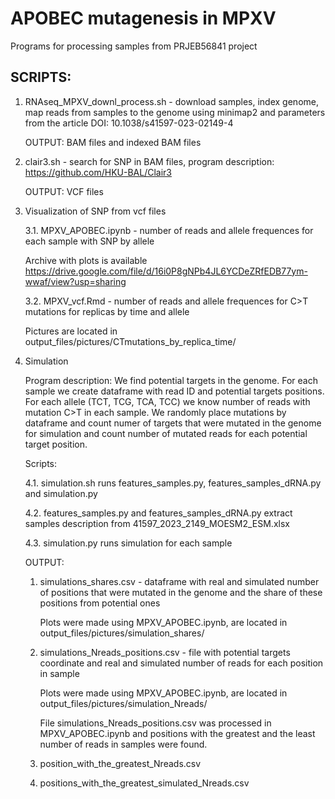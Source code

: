 # APOBEC mutagenesis in MPXV

Programs for processing samples from PRJEB56841 project

## SCRIPTS:

1. RNAseq_MPXV_downl_process.sh - download samples, index genome, map reads from samples to the genome using minimap2 and parameters from the article DOI: 10.1038/s41597-023-02149-4
    
    OUTPUT: BAM files and indexed BAM files 
    
2. clair3.sh - search for SNP in BAM files, program description: https://github.com/HKU-BAL/Clair3

    OUTPUT: VCF files

3. Visualization of SNP from vcf files
    
    3.1. MPXV_APOBEC.ipynb - number of reads and allele frequences for each sample with SNP by allele
        
	Archive with plots is available https://drive.google.com/file/d/16i0P8gNPb4JL6YCDeZRfEDB77ym-wwaf/view?usp=sharing
    
    3.2. MPXV_vcf.Rmd - number of reads and allele frequences for C>T mutations for replicas by time and allele
        
	Pictures are located in output_files/pictures/CTmutations_by_replica_time/

4. Simulation 

	Program description: We find potential targets in the genome. For each sample we create dataframe with read ID and potential targets positions. For each allele (TCT, TCG, TCA, TCC) we know number of reads with mutation C>T in each sample. We randomly place mutations by dataframe and count numer of targets that were mutated in the genome for simulation and count number of mutated reads for each potential target position.

	Scripts:
    
	4.1. simulation.sh runs features_samples.py, features_samples_dRNA.py and simulation.py
    
	4.2. features_samples.py and features_samples_dRNA.py extract samples description from 41597_2023_2149_MOESM2_ESM.xlsx
    
	4.3. simulation.py runs simulation for each sample
        
	OUTPUT:
        
	1) simulations_shares.csv - dataframe with real and simulated number of positions that were mutated in the genome and the share of these positions from potential ones
            
		Plots were made using MPXV_APOBEC.ipynb, are located in output_files/pictures/simulation_shares/
        
	2) simulations_Nreads_positions.csv - file with potential targets coordinate and real and simulated number of reads for each position in sample
            
		Plots were made using MPXV_APOBEC.ipynb, are located in output_files/pictures/simulation_Nreads/ 

		File simulations_Nreads_positions.csv was processed in MPXV_APOBEC.ipynb and positions with the greatest and the least number of reads in samples were found.
        
	3) position_with_the_greatest_Nreads.csv
        
	4) positions_with_the_greatest_simulated_Nreads.csv
